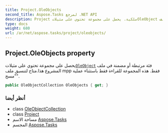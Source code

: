 ```yaml
---
title: Project.OleObjects
second_title: Aspose.Tasks لمرجع .NET API
description: Project ملكية. يحصل على مجموعة تحتوي على مثيلاتOleObject فئة مرتبطة أو مضمنة في ملف المشروع هذا.متاح لتنسيق ملف mpp فقط. هذه المجموعة للقراءة فقط باستثناء عملية مسح.
type: docs
weight: 680
url: /ar/net/aspose.tasks/project/oleobjects/
---
```

## Project.OleObjects property

يحصل على مجموعة تحتوي على مثيلات[`OleObject`](../../oleobject/) فئة مرتبطة أو مضمنة في ملف المشروع هذا.متاح لتنسيق ملف mpp فقط. هذه المجموعة للقراءة فقط باستثناء عملية "مسح".

```csharp
public OleObjectCollection OleObjects { get; }
```

### أنظر أيضا

* class [OleObjectCollection](../../oleobjectcollection/)
* class [Project](../)
* مساحة الاسم [Aspose.Tasks](../../project/)
* المجسم [Aspose.Tasks](../../../)


